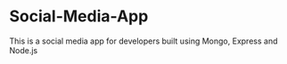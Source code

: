 # Social-Media-App
This is a social media app for developers built using Mongo, Express and Node.js
